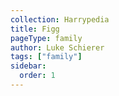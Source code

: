 ```yaml
---
collection: Harrypedia
title: Figg
pageType: family
author: Luke Schierer
tags: ["family"]
sidebar:
  order: 1
---
```

